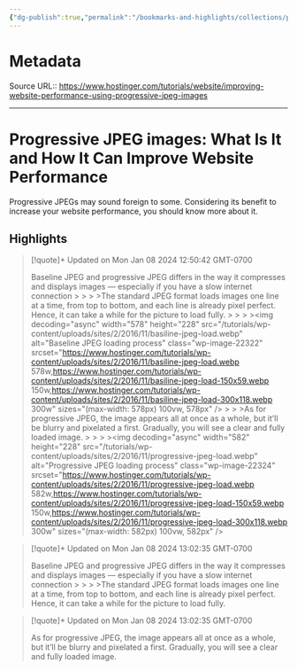 ```yaml
---
{"dg-publish":true,"permalink":"/bookmarks-and-highlights/collections/programming/progressive-jpeg-images-what-is-it-and-how-it-can-improve-website-performance/","noteIcon":""}
---
```



# Metadata
Source URL:: https://www.hostinger.com/tutorials/website/improving-website-performance-using-progressive-jpeg-images


---
# Progressive JPEG images: What Is It and How It Can Improve Website Performance

Progressive JPEGs may sound foreign to some. Considering its benefit to increase your website performance, you should know more about it.

## Highlights

> [!quote]+ Updated on Mon Jan 08 2024 12:50:42 GMT-0700
>
> Baseline JPEG and progressive JPEG differs in the way it compresses and displays images — especially if you have a slow internet connection
&gt;
&gt;
&gt;
&gt;The standard JPEG format loads images one line at a time, from top to bottom, and each line is already pixel perfect. Hence, it can take a while for the picture to load fully.
&gt;
&gt;
&gt;
&gt;&lt;img decoding=&quot;async&quot; width=&quot;578&quot; height=&quot;228&quot; src=&quot;/tutorials/wp-content/uploads/sites/2/2016/11/basiline-jpeg-load.webp&quot; alt=&quot;Baseline JPEG loading process&quot; class=&quot;wp-image-22322&quot; srcset=&quot;https://www.hostinger.com/tutorials/wp-content/uploads/sites/2/2016/11/basiline-jpeg-load.webp 578w,https://www.hostinger.com/tutorials/wp-content/uploads/sites/2/2016/11/basiline-jpeg-load-150x59.webp 150w,https://www.hostinger.com/tutorials/wp-content/uploads/sites/2/2016/11/basiline-jpeg-load-300x118.webp 300w&quot; sizes=&quot;(max-width: 578px) 100vw, 578px&quot; /&gt;
&gt;
&gt;
&gt;As for progressive JPEG, the image appears all at once as a whole, but it’ll be blurry and pixelated a first. Gradually, you will see a clear and fully loaded image.
&gt;
&gt;
&gt;
&gt;&lt;img decoding=&quot;async&quot; width=&quot;582&quot; height=&quot;228&quot; src=&quot;/tutorials/wp-content/uploads/sites/2/2016/11/progressive-jpeg-load.webp&quot; alt=&quot;Progressive JPEG loading process&quot; class=&quot;wp-image-22324&quot; srcset=&quot;https://www.hostinger.com/tutorials/wp-content/uploads/sites/2/2016/11/progressive-jpeg-load.webp 582w,https://www.hostinger.com/tutorials/wp-content/uploads/sites/2/2016/11/progressive-jpeg-load-150x59.webp 150w,https://www.hostinger.com/tutorials/wp-content/uploads/sites/2/2016/11/progressive-jpeg-load-300x118.webp 300w&quot; sizes=&quot;(max-width: 582px) 100vw, 582px&quot; /&gt;

> [!quote]+ Updated on Mon Jan 08 2024 13:02:35 GMT-0700
>
> Baseline JPEG and progressive JPEG differs in the way it compresses and displays images — especially if you have a slow internet connection
&gt;
&gt;
&gt;
&gt;The standard JPEG format loads images one line at a time, from top to bottom, and each line is already pixel perfect. Hence, it can take a while for the picture to load fully.

> [!quote]+ Updated on Mon Jan 08 2024 13:02:35 GMT-0700
>
> As for progressive JPEG, the image appears all at once as a whole, but it’ll be blurry and pixelated a first. Gradually, you will see a clear and fully loaded image.
